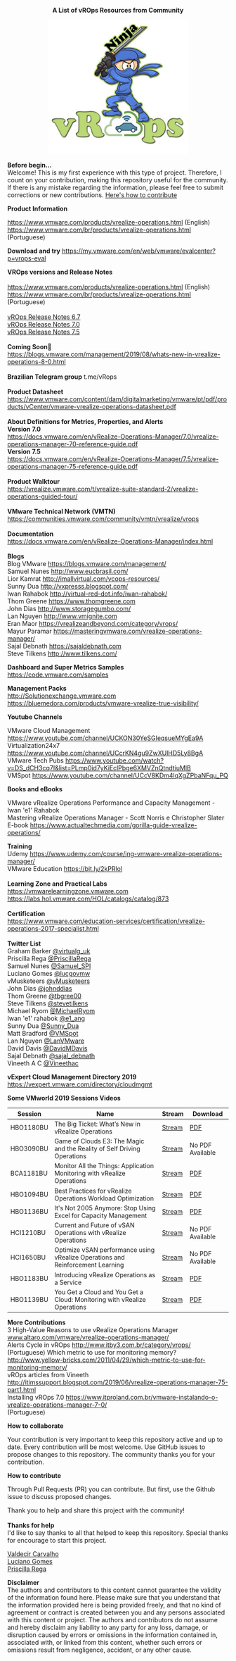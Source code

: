 
<p align="center"><b>A List of vROps Resources from Community</b>
   
<p align="center">
   <img src="https://github.com/bethsouza/vROps/blob/master/vropss.JPG">
</p>

**Before begin...**<br/>
Welcome! This is my first experience with this type of project. Therefore, I count on your contribution, making this repository useful for the community. If there is any mistake regarding the information, please feel free to submit corrections or new contributions.
[Here's how to contribute](https://github.com/bethsouza/vROps/blob/master/contribute.md)

**Product Information**

https://www.vmware.com/products/vrealize-operations.html (English) <br/>
https://www.vmware.com/br/products/vrealize-operations.html (Portuguese) <br/>

**Download and try** https://my.vmware.com/en/web/vmware/evalcenter?p=vrops-eval

**VROps versions and Release Notes** <br/> <br/>
https://www.vmware.com/products/vrealize-operations.html (English) <br/>
https://www.vmware.com/br/products/vrealize-operations.html (Portuguese) <br/> <br/>
[vROps Release Notes 6.7](https://docs.vmware.com/en/vRealize-Operations-Manager/6.7/rn/vRealize-Operations-Manager-67.html) <br/>
[vROps Release Notes 7.0](https://docs.vmware.com/en/vRealize-Operations-Manager/7.0/rn/vRealize-Operations-Manager-70.html) <br/>
[vROps Release Notes 7.5](https://docs.vmware.com/en/vRealize-Operations-Manager/7.5/rn/vRealize-Operations-Manager-75.html) <br/> <br/>
**Coming Soon**🎉 <br/>
https://blogs.vmware.com/management/2019/08/whats-new-in-vrealize-operations-8-0.html <br/> <br/>
**Brazilian Telegram group**  t.me/vRops <br/> <br/>
**Product Datasheet** <br/>
https://www.vmware.com/content/dam/digitalmarketing/vmware/pt/pdf/products/vCenter/vmware-vrealize-operations-datasheet.pdf <br/> <br/>
**About Definitions for Metrics, Properties, and Alerts** <br/>
**Version 7.0**<br/>
https://docs.vmware.com/en/vRealize-Operations-Manager/7.0/vrealize-operations-manager-70-reference-guide.pdf <br/>
**Version 7.5**<br/>
https://docs.vmware.com/en/vRealize-Operations-Manager/7.5/vrealize-operations-manager-75-reference-guide.pdf <br/> <br/>
**Product Walktour** <br/>
https://vrealize.vmware.com/t/vrealize-suite-standard-2/vrealize-operations-guided-tour/ <br/> <br/>
**VMware Technical Network (VMTN)** <br/>
https://communities.vmware.com/community/vmtn/vrealize/vrops <br/> <br/>
**Documentation** <br/>
https://docs.vmware.com/en/vRealize-Operations-Manager/index.html <br/> <br/>
**Blogs** <br/>
Blog VMware https://blogs.vmware.com/management/ <br/>
Samuel Nunes http://www.eucbrasil.com/ <br/>
Lior Kamrat http://imallvirtual.com/vcops-resources/ <br/>
Sunny Dua http://vxpresss.blogspot.com/ <br/>
Iwan Rahabok http://virtual-red-dot.info/iwan-rahabok/ <br/>
Thom Greene https://www.thomgreene.com <br/>
John Dias http://www.storagegumbo.com/ <br/>
Lan Nguyen http://www.vmignite.com <br/>
Eran Maor https://vrealizeandbeyond.com/category/vrops/ <br/>
Mayur Paramar https://masteringvmware.com/vrealize-operations-manager/ <br/>
Sajal Debnath  https://sajaldebnath.com <br/>
Steve Tilkens http://www.tilkens.com/ <br/>

**Dashboard and Super Metrics Samples**<br/>
https://code.vmware.com/samples<br/>

**Management Packs**<br/>
http://Solutionexchange.vmware.com<br/>
https://bluemedora.com/products/vmware-vrealize-true-visibility/

**Youtube Channels**

VMware Cloud Management https://www.youtube.com/channel/UCKON30YeSGIeqsueMYgEa9A<br/>
Virtualization24x7  https://www.youtube.com/channel/UCcrKN4gu9ZwXUlHD5Ly8BgA<br/>
VMware Tech Pubs https://www.youtube.com/watch?v=DS_dCH3cq7I&list=PLmp0id7yKiEclPbge6XMVZnQtndtiuMlB<br/>
VMSpot https://www.youtube.com/channel/UCcV8KDm4lqXgZPbaNFqu_PQ

**Books and eBooks**

VMware vRealize Operations Performance and Capacity Management - Iwan 'e1' Rahabok<br/>
Mastering vRealize Operations Manager - Scott Norris e Christopher Slater<br/>
E-book https://www.actualtechmedia.com/gorilla-guide-vrealize-operations/

**Training**<br/>
Udemy https://www.udemy.com/course/ing-vmware-vrealize-operations-manager/<br/>
VMware Education https://bit.ly/2kPRlol<br/><br/>
**Learning Zone and Practical Labs** <br/>
https://vmwarelearningzone.vmware.com <br/>
https://labs.hol.vmware.com/HOL/catalogs/catalog/873 <br/> <br/>
**Certification**<br/>
https://www.vmware.com/education-services/certification/vrealize-operations-2017-specialist.html<br/><br/>
**Twitter List**<br/>
Graham Barker [@virtualg_uk](https://twitter.com/virtualg_uk)<br/>
Priscilla Rega [@PriscillaRega](https://twitter.com/PriscillaRega)<br/>
Samuel Nunes [@Samuel_SPI](https://twitter.com/samuel_spi)<br/>
Luciano Gomes [@lucgovmw](https://twitter.com/lucgovmw)<br/>
vMusketeers [@vMusketeers](https://twitter.com/vMusketeers)<br/>
John Dias [@johnddias](https://twitter.com/johnddias)<br/>
Thom Greene [@tbgree00](https://twitter.com/tbgree00)<br/>
Steve Tilkens [@stevetilkens](https://twitter.com/stevetilkens)<br/>
Michael Ryom [@MichaelRyom](https://twitter.com/MichaelRyom)<br/>
Iwan 'e1' rahabok [@e1_ang](https://twitter.com/e1_ang)<br/>
Sunny Dua [@Sunny_Dua](https://twitter.com/Sunny_Dua)<br/>
Matt Bradford [@VMSpot ](https://twitter.com/VMSpot)<br/>
Lan Nguyen [@LanVMware](https://twitter.com/LanVMware)<br/>
David Davis [@DavidMDavis](https://twitter.com/DavidMDavis)<br/>
Sajal Debnath [@sajal_debnath](https://twitter.com/@sajal_debnath)<br/>
Vineeth A C [@Vineethac](https://twitter.com/Vineethac)

**vExpert Cloud Management Directory 2019** https://vexpert.vmware.com/directory/cloudmgmt

**Some VMworld 2019 Sessions Videos**

| Session       | Name         						                                      			      | Stream		  			                                            			   | Download	                                        			                       | 
| ------------- | ------------------------------------------------------------------------  | -----------------------------------------------------------------------| ----------------------------------------------------------------------------- |
| HBO1180BU	    |The Big Ticket: What’s New in vRealize Operations	    		            	  | [Stream](https://videos.vmworld.com/global/2019/videoplayer/28395)	   | [PDF](https://cms.vmworldonline.com/event_data/12/session_notes/HBO1180BU.pdf)|
| HBO3090BU	    |Game of Clouds E3: The Magic and the Reality of Self Driving Operations	  | [Stream](https://videos.vmworld.com/global/2019/videoplayer/27682Game) | No PDF Available								    |
| BCA1181BU	    |Monitor All the Things: Application Monitoring with vRealize Operations	  | [Stream](https://videos.vmworld.com/global/2019/videoplayer/28015)     | [PDF](https://cms.vmworldonline.com/event_data/12/session_notes/BCA1181BU.pdf)|
| HBO1094BU   	|Best Practices for vRealize Operations Workload Optimization		        	  | [Stream](https://videos.vmworld.com/global/2019/videoplayer/27374)     | [PDF](https://cms.vmworldonline.com/event_data/12/session_notes/HBO1094BU.pdf)|
| HBO1136BU   	|It's Not 2005 Anymore: Stop Using Excel for Capacity Management	      	  | [Stream](https://videos.vmworld.com/global/2019/videoplayer/27875)    | [PDF](https://cms.vmworldonline.com/event_data/12/session_notes/HBO1136BU.pdf)|
| HCI1210BU	|Current and Future of vSAN Operations with vRealize Operations			  | [Stream](https://videos.vmworld.com/global/2019/videoplayer/27532)     | No PDF Available 								    |
| HCI1650BU	|Optimize vSAN performance using vRealize Operations and Reinforcement Learning	  | [Stream](https://videos.vmworld.com/global/2019/videoplayer/28142)     | No PDF Available 								    |
| HBO1183BU	|Introducing vRealize Operations as a Service					  | [Stream](https://videos.vmworld.com/global/2019/videoplayer/27853)     | [PDF](https://cms.vmworldonline.com/event_data/12/session_notes/HBO1183BU.pdf) |
| HBO1139BU	|You Get a Cloud and You Get a Cloud: Monitoring with vRealize Operations	  | [Stream](https://videos.vmworld.com/global/2019/videoplayer/29002)     | [PDF](https://cms.vmworldonline.com/event_data/12/session_notes/HBO1139BU.pdf) |

**More Contributions**<br/>
3 High-Value Reasons to use vRealize Operations Manager www.altaro.com/vmware/vrealize-operations-manager/<br/>
Alerts Cycle in vROps http://www.itby3.com.br/category/vrops/<br/> (Portuguese)
Which metric to use for monitoring memory? http://www.yellow-bricks.com/2011/04/29/which-metric-to-use-for-monitoring-memory/<br/>
vROps articles from Vineeth http://itimssupport.blogspot.com/2019/06/vrealize-operations-manager-75-part1.html<br/> 
Installing vROps 7.0 https://www.itproland.com.br/vmware-instalando-o-vrealize-operations-manager-7-0/<br/> (Portuguese)<br/>

**How to collaborate**

Your contribution is very important to keep this repository active and up to date. Every contribution will be most welcome.
Use GitHub issues to propose changes to this repository.
The community thanks you for your contribution.<br/>

**How to contribute**

Through Pull Requests (PR) you can contribute. But first, use the Github issue to discuss proposed changes.

Thank you to help and share this project with the community!<br/><br/>
**Thanks for help**<br/>
I'd like to say thanks to all that helped to keep this repository.
Special thanks for encourage to start this project.

[Valdecir Carvalho](https://twitter.com/homelaber)<br/>
[Luciano Gomes](https://twitter.com/lucgovmw)<br/>
[Priscilla Rega](https://twitter.com/PriscillaRega)


**Disclaimer**<br/>
The authors and contributors to this content cannot guarantee the validity of the information found here. Please make sure that you understand that the information provided here is being provided freely, and that no kind of agreement or contract is created between you and any persons associated with this content or project. The authors and contributors do not assume and hereby disclaim any liability to any party for any loss, damage, or disruption caused by errors or omissions in the information contained in, associated with, or linked from this content, whether such errors or omissions result from negligence, accident, or any other cause.






